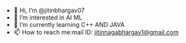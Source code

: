 - 👋 Hi, I’m @jitinbhargav07
- 👀 I’m interested in AI ML
- 🌱 I’m currently learning C++ AND JAVA
- 📫 How to reach me:mail ID: jitinnagabhargav1@gmail.com

<!---
jitinbhargav07/jitinbhargav07 is a ✨ special ✨ repository because its `README.md` (this file) appears on your GitHub profile.
You can click the Preview link to take a look at your changes.
--->
